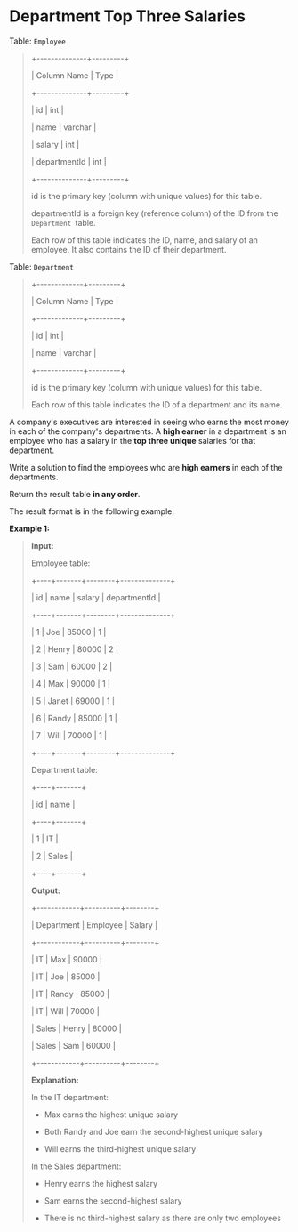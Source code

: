 # Department Top Three Salaries

Table: <code>Employee</code>
>
> +--------------+---------+
>
> | Column Name  | Type    |
>
> +--------------+---------+
>
> | id           | int     |
>
> | name         | varchar |
>
> | salary       | int     |
>
> | departmentId | int     |
>
> +--------------+---------+
>
> id is the primary key (column with unique values) for this table.
>
> departmentId is a foreign key (reference column) of the ID from the <code>Department </code>table.
>
> Each row of this table indicates the ID, name, and salary of an employee. It also contains the ID of their department.


Table: <code>Department</code>
>
> +-------------+---------+
>
> | Column Name | Type    |
>
> +-------------+---------+
>
> | id          | int     |
>
> | name        | varchar |
>
> +-------------+---------+
>
> id is the primary key (column with unique values) for this table.
>
> Each row of this table indicates the ID of a department and its name.


A company's executives are interested in seeing who earns the most money in each of the company's departments. A **high earner** in a department is an employee who has a salary in the **top three unique** salaries for that department.

Write a solution to find the employees who are **high earners** in each of the departments.

Return the result table **in any order**.

The&nbsp;result format is in the following example.


**Example 1:**
>
> **Input:**
>
> Employee table:
>
> +----+-------+--------+--------------+
>
> | id | name  | salary | departmentId |
>
> +----+-------+--------+--------------+
>
> | 1  | Joe   | 85000  | 1            |
>
> | 2  | Henry | 80000  | 2            |
>
> | 3  | Sam   | 60000  | 2            |
>
> | 4  | Max   | 90000  | 1            |
>
> | 5  | Janet | 69000  | 1            |
>
> | 6  | Randy | 85000  | 1            |
>
> | 7  | Will  | 70000  | 1            |
>
> +----+-------+--------+--------------+
>
> Department table:
>
> +----+-------+
>
> | id | name  |
>
> +----+-------+
>
> | 1  | IT    |
>
> | 2  | Sales |
>
> +----+-------+
>
> **Output:**
>
> +------------+----------+--------+
>
> | Department | Employee | Salary |
>
> +------------+----------+--------+
>
> | IT         | Max      | 90000  |
>
> | IT         | Joe      | 85000  |
>
> | IT         | Randy    | 85000  |
>
> | IT         | Will     | 70000  |
>
> | Sales      | Henry    | 80000  |
>
> | Sales      | Sam      | 60000  |
>
> +------------+----------+--------+
>
> **Explanation:**
>
> In the IT department:
>
> - Max earns the highest unique salary
>
> - Both Randy and Joe earn the second-highest unique salary
>
> - Will earns the third-highest unique salary
>
> In the Sales department:
>
> - Henry earns the highest salary
>
> - Sam earns the second-highest salary
>
> - There is no third-highest salary as there are only two employees
